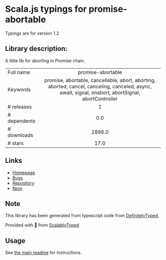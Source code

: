 
# Scala.js typings for promise-abortable

Typings are for version 1.2

## Library description:
A little lib for aborting in Promise chain.

|                    |                 |
| ------------------ | :-------------: |
| Full name          | promise-abortable |
| Keywords           | promise, abortable, cancellable, abort, aborting, aborted, cancel, canceling, canceled, async, await, signal, onabort, abortSignal, abortController |
| # releases         | 1 |
| # dependents       | 0.0 |
| # downloads        | 2896.0 |
| # stars            | 17.0 |

## Links
- [Homepage](https://github.com/dondevi/promise-abortable)
- [Bugs](https://github.com/dondevi/promise-abortable/issues)
- [Repository](https://github.com/dondevi/promise-abortable)
- [Npm](https://www.npmjs.com/package/promise-abortable)
    


## Note
This library has been generated from typescript code from [DefinitelyTyped](https://definitelytyped.org).

Provided with :purple_heart: from [ScalablyTyped](https://github.com/oyvindberg/ScalablyTyped)

## Usage
See [the main readme](../../readme.md) for instructions.


